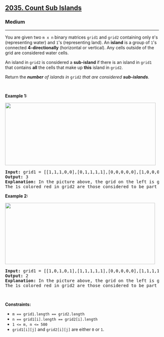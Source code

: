 <h2><a href="https://leetcode.com/problems/count-sub-islands/">2035. Count Sub Islands</a></h2><h3>Medium</h3><hr><p>You are given two <code>m x n</code> binary matrices <code>grid1</code> and <code>grid2</code> containing only <code>0</code>&#39;s (representing water) and <code>1</code>&#39;s (representing land). An <strong>island</strong> is a group of <code>1</code>&#39;s connected <strong>4-directionally</strong> (horizontal or vertical). Any cells outside of the grid are considered water cells.</p>

<p>An island in <code>grid2</code> is considered a <strong>sub-island </strong>if there is an island in <code>grid1</code> that contains <strong>all</strong> the cells that make up <strong>this</strong> island in <code>grid2</code>.</p>

<p>Return the <em><strong>number</strong> of islands in </em><code>grid2</code> <em>that are considered <strong>sub-islands</strong></em>.</p>

<p>&nbsp;</p>
<p><strong class="example">Example 1:</strong></p>
<img alt="" src="https://assets.leetcode.com/uploads/2021/06/10/test1.png" style="width: 493px; height: 205px;" />
<pre>
<strong>Input:</strong> grid1 = [[1,1,1,0,0],[0,1,1,1,1],[0,0,0,0,0],[1,0,0,0,0],[1,1,0,1,1]], grid2 = [[1,1,1,0,0],[0,0,1,1,1],[0,1,0,0,0],[1,0,1,1,0],[0,1,0,1,0]]
<strong>Output:</strong> 3
<strong>Explanation: </strong>In the picture above, the grid on the left is grid1 and the grid on the right is grid2.
The 1s colored red in grid2 are those considered to be part of a sub-island. There are three sub-islands.
</pre>

<p><strong class="example">Example 2:</strong></p>
<img alt="" src="https://assets.leetcode.com/uploads/2021/06/03/testcasex2.png" style="width: 491px; height: 201px;" />
<pre>
<strong>Input:</strong> grid1 = [[1,0,1,0,1],[1,1,1,1,1],[0,0,0,0,0],[1,1,1,1,1],[1,0,1,0,1]], grid2 = [[0,0,0,0,0],[1,1,1,1,1],[0,1,0,1,0],[0,1,0,1,0],[1,0,0,0,1]]
<strong>Output:</strong> 2 
<strong>Explanation: </strong>In the picture above, the grid on the left is grid1 and the grid on the right is grid2.
The 1s colored red in grid2 are those considered to be part of a sub-island. There are two sub-islands.
</pre>

<p>&nbsp;</p>
<p><strong>Constraints:</strong></p>

<ul>
	<li><code>m == grid1.length == grid2.length</code></li>
	<li><code>n == grid1[i].length == grid2[i].length</code></li>
	<li><code>1 &lt;= m, n &lt;= 500</code></li>
	<li><code>grid1[i][j]</code> and <code>grid2[i][j]</code> are either <code>0</code> or <code>1</code>.</li>
</ul>
